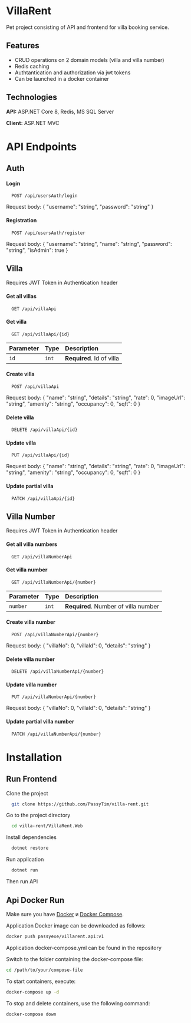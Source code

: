 
# VillaRent

Pet project consisting of API and frontend for villa booking service.



## Features

- CRUD operations on 2 domain models (villa and villa number)
- Redis caching
- Authtantication and authorization via jwt tokens
- Сan be launched in a docker container


## Technologies

**API:** ASP.NET Core 8, Redis, MS SQL Server

**Client:** ASP.NET MVC 




# API Endpoints

## Auth

#### Login

```http
  POST /api/usersAuth/login
```

Request body:
{
  "username": "string",
  "password": "string"
}

#### Registration

```http
  POST /api/usersAuth/register
```

Request body:
{
  "username": "string",
  "name": "string",
  "password": "string",
  "isAdmin": true
}

## Villa

Requires JWT Token in Authentication header

#### Get all villas

```http
  GET /api/villaApi
```

#### Get villa

```http
  GET /api/villaApi/{id}
```

| Parameter | Type     | Description                       |
| :-------- | :------- | :-------------------------------- |
| `id`      | `int` | **Required**. Id of villa |

#### Create villa

```http
  POST /api/villaApi
```
Request body:
{
  "name": "string",
  "details": "string",
  "rate": 0,
  "imageUrl": "string",
  "amenity": "string",
  "occupancy": 0,
  "sqft": 0
}

#### Delete villa

```http
  DELETE /api/villaApi/{id}
```

#### Update villa

```http
  PUT /api/villaApi/{id}
```
Request body:
{
  "name": "string",
  "details": "string",
  "rate": 0,
  "imageUrl": "string",
  "amenity": "string",
  "occupancy": 0,
  "sqft": 0
}

#### Update partial villa

```http
  PATCH /api/villaApi/{id}
```

## Villa Number

Requires JWT Token in Authentication header

#### Get all villa numbers

```http
  GET /api/villaNumberApi
```

#### Get villa number

```http
  GET /api/villaNumberApi/{number}
```

| Parameter | Type     | Description                       |
| :-------- | :------- | :-------------------------------- |
| `number`      | `int` | **Required**. Number of villa number |

#### Create villa number

```http
  POST /api/villaNumberApi/{number}
```
Request body:
{
  "villaNo": 0,
  "villaId": 0,
  "details": "string"
}

#### Delete villa number

```http
  DELETE /api/villaNumberApi/{number}
```

#### Update villa number

```http
  PUT /api/villaNumberApi/{number}
```
Request body:
{
  "villaNo": 0,
  "villaId": 0,
  "details": "string"
}

#### Update partial villa number

```http
  PATCH /api/villaNumberApi/{number}
```


# Installation

    
## Run Frontend

Clone the project

```bash
  git clone https://github.com/PassyTim/villa-rent.git
```

Go to the project directory

```bash
  cd villa-rent/VillaRent.Web
```

Install dependencies

```bash
  dotnet restore
```


Run application
```bash
  dotnet run
```
Then run API 



## Api Docker Run

Make sure you have [Docker](https://docs.docker.com/get-docker/) и [Docker Compose](https://docs.docker.com/compose/install/).

Application Docker image can be downloaded as follows:

```bash
docker push passyexe/villarent.api:v1
```

Application docker-compose.yml can be found in the repository

Switch to the folder containing the docker-compose file:

```bash
cd /path/to/your/compose-file
```

To start containers, execute:

```bash
docker-compose up -d
```

To stop and delete containers, use the following command:

```bash
docker-compose down
```
